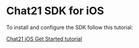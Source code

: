 # Chat21 SDK for iOS

To install and configure the SDK follow this tutorial:

[Chat21 iOS Get Started tutorial](http://www.chat21.org/docs/ios/get-started/)

